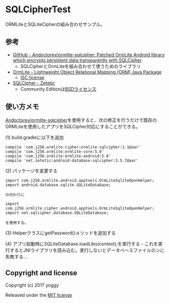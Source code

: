 SQLCipherTest
====
ORMLiteとSQLiteCipherの組み合わせサンプル。

参考
----
* [GitHub - Andoctorey/ormlite-sqlcipher: Patched OrmLite Android library which encrypts persistent data transparently with SQLCipher](https://github.com/Andoctorey/ormlite-sqlcipher)
  * SQLCipherとOrmLiteを組み合わせて使うためのライブラリ
* [OrmLite - Lightweight Object Relational Mapping (ORM) Java Package](http://ormlite.com/)
  * [ISC license](http://ormlite.com/javadoc/ormlite-core/doc-files/ormlite_9.html#License)
* [SQLCipher - Zetetic](https://www.zetetic.net/sqlcipher/sqlcipher-for-android/)
  * Community Editionは[BSDライセンス](https://www.zetetic.net/sqlcipher/license/)

使い方メモ
----
[Andoctorey/ormlite-sqlcipher](https://github.com/Andoctorey/ormlite-sqlcipher)を使用すると、次の修正を行うだけで既存のORMLiteを使用したアプリをSQLCipher対応にすることができる。

(1) build.gradleに以下を追加

    compile 'com.j256.ormlite.cipher:ormlite-sqlcipher:1.1@aar'
    compile 'com.j256.ormlite:ormlite-core:5.0'
    compile 'com.j256.ormlite:ormlite-android:5.0'
    compile 'net.zetetic:android-database-sqlcipher:3.5.7@aar'

(2) パッケージを変更する

    import com.j256.ormlite.android.apptools.OrmLiteSqliteOpenHelper;
    import android.database.sqlite.SQLiteDatabase;
    
    の代わりに
    
    import com.j256.ormlite.cipher.android.apptools.OrmLiteSqliteOpenHelper;
    import net.sqlcipher.database.SQLiteDatabase;
    
    を使用する。

(3) HelperクラスにgetPassword()メソッドを追加する

(4) アプリ起動時にSQLiteDatabase.loadLibs(context);を実行する
    - これを実行するとJNIライブラリを読み込む。実行しないとデータベースファイルのンに失敗する…


Copyright and license
----
Copyright (c) 2017 yoggy

Released under the [MIT license](LICENSE.txt)